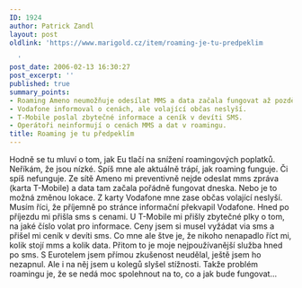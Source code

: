 ```yaml
---
ID: 1924
author: Patrick Zandl
layout: post
oldlink: 'https://www.marigold.cz/item/roaming-je-tu-predpeklim

  '
post_date: 2006-02-13 16:30:27
post_excerpt: ''
published: true
summary_points:
- Roaming Ameno neumožňuje odesílat MMS a data začala fungovat až později.
- Vodafone informoval o cenách, ale volající občas neslyší.
- T-Mobile poslal zbytečné informace a ceník v devíti SMS.
- Operátoři neinformují o cenách MMS a dat v roamingu.
title: Roaming je tu předpeklím
---
```


<p>Hodně se tu mluví o tom, jak Eu tlačí na snížení roamingových poplatků. Neříkám, že jsou nízké. Spíš mne ale aktuálně trápí, jak roaming funguje. Či spíš nefunguje. Ze sítě Ameno mi preventivně nejde odeslat mms zpráva (karta T-Mobile) a data tam začala pořádně fungovat dneska. Nebo je to možná změnou lokace. Z karty Vodafone mne zase občas volající neslyší. Musím říci, že příjemně po stránce informační překvapil Vodafone. Hned po příjezdu mi přišla sms s cenami. U T-Mobile mi přišly zbytečné plky o tom, na jaké číslo volat pro informace. Ceny jsem si musel vyžádat via sms a přišel mi ceník v devíti sms. Co mne ale štve je, že nikoho nenapadlo říct mi, kolik stojí mms a kolik data. Přitom to je moje nejpoužívanější služba hned po sms. S Eurotelem jsem přímou zkušenost neudělal, ještě jsem ho nezapnul. Ale i na něj jsem u kolegů slyšel stížnosti. Takže problém roamingu je, že se nedá moc spolehnout na to, co a jak bude fungovat...
</p>